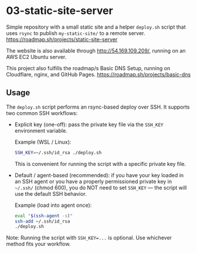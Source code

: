 ﻿# 03-static-site-server

Simple repository with a small static site and a helper `deploy.sh` script that uses `rsync` to publish `my-static-site/` to a remote server. <https://roadmap.sh/projects/static-site-server>

The website is also available through <http://54.169.109.209/>, running on an AWS EC2 Ubuntu server.

This project also fulfills the roadmap/s Basic DNS Setup, running on Cloudflare, nginx, and GitHub Pages. <https://roadmap.sh/projects/basic-dns>

## Usage

The `deploy.sh` script performs an rsync-based deploy over SSH. It supports two common SSH workflows:

- Explicit key (one-off): pass the private key file via the `SSH_KEY` environment variable.

  Example (WSL / Linux):

  ```bash
  SSH_KEY=~/.ssh/id_rsa ./deploy.sh
  ```

  This is convenient for running the script with a specific private key file.

- Default / agent-based (recommended): if you have your key loaded in an SSH agent or you have a properly permissioned private key in `~/.ssh/` (chmod 600), you do NOT need to set `SSH_KEY` — the script will use the default SSH behavior.

  Example (load into agent once):

  ```bash
  eval "$(ssh-agent -s)"
  ssh-add ~/.ssh/id_rsa
  ./deploy.sh
  ```

Note: Running the script with `SSH_KEY=...` is optional. Use whichever method fits your workflow.
